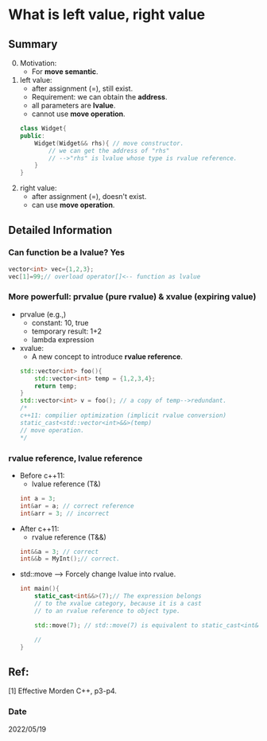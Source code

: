 # What is left value, right value

## Summary
0. Motivation:
    - For **move semantic**.
1. left value:
    - after assignment (=), still exist.
    - Requirement: we can obtain the **address**.
    - all parameters are **lvalue**. 
    - cannot use **move operation**.
    ~~~c++
    class Widget{
    public:
        Widget(Widget&& rhs){ // move constructor.
            // we can get the address of "rhs"
            // -->"rhs" is lvalue whose type is rvalue reference.
        }
    }
    ~~~
2. right value:
    - after assignment (=), doesn't exist.
    - can use **move operation**.

## Detailed Information
### Can function be a lvalue? Yes
~~~c++
vector<int> vec={1,2,3};
vec[1]=99;// overload operator[]<-- function as lvalue
~~~

### More powerfull: prvalue (pure rvalue) & xvalue (expiring value)
- prvalue (e.g.,)
    - constant: 10, true
    - temporary result: 1+2
    - lambda expression
- xvalue:
    - A new concept to introduce **rvalue reference**.
    ~~~c++
    std::vector<int> foo(){
        std::vector<int> temp = {1,2,3,4};
        return temp;
    }
    std::vector<int> v = foo(); // a copy of temp-->redundant.
    /*
    c++11: compilier optimization (implicit rvalue conversion)
    static_cast<std::vector<int>&&>(temp)
    // move operation.
    */
    ~~~
### rvalue reference, lvalue reference
- Before c++11:
    - lvalue reference (T&)
    ~~~c++
    int a = 3;
    int&ar = a; // correct reference
    int&arr = 3; // incorrect
    ~~~
- After c++11:
    - rvalue reference (T&&)
    ~~~c++
    int&&a = 3; // correct
    int&&b = MyInt();// correct.
    ~~~
- std::move --> Forcely change lvalue into rvalue.
    ~~~c++
    int main(){
        static_cast<int&&>(7);// The expression belongs
        // to the xvalue category, because it is a cast 
        // to an rvalue reference to object type.

        std::move(7); // std::move(7) is equivalent to static_cast<int&&>(7).

        // 
    }
    ~~~

## Ref:
[1] Effective Morden C++, p3-p4.

### Date
2022/05/19